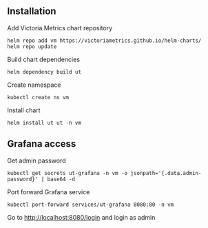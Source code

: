 ## Installation

Add Victoria Metrics chart repository
```
helm repo add vm https://victoriametrics.github.io/helm-charts/
helm repo update
```
Build chart dependencies
```
helm dependency build ut
```
Create namespace
```
kubectl create ns vm
```
Install chart
```
helm install ut ut -n vm
```

## Grafana access

Get admin password
```
kubectl get secrets ut-grafana -n vm -o jsonpath='{.data.admin-password}' | base64 -d
```
Port forward Grafana service
```
kubectl port-forward services/ut-grafana 8080:80 -n vm
```
Go to [http://localhost:8080/login](http://localhost:8080/login) and login as admin
